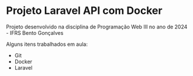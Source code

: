 # Projeto Laravel API com Docker
Projeto desenvolvido na disciplina de Programação Web III no ano de 2024 - IFRS Bento Gonçalves

Alguns itens trabalhados em aula:
* Git
* Docker
* Laravel